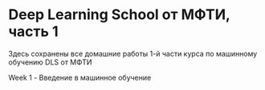 # Deep Learning School от МФТИ, часть 1

Здесь сохранены все домашние работы 1-й части курса по машинному обучению DLS от МФТИ 

Week 1 - Введение в машинное обучение
